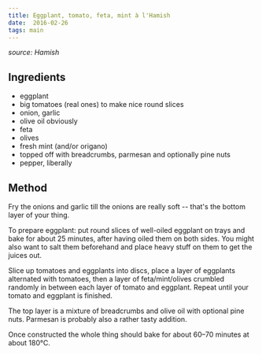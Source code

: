 ```yaml
---
title: Eggplant, tomato, feta, mint à l'Hamish
date:  2016-02-26
tags: main
---
```

*source: Hamish*

Ingredients
-----------

- eggplant
- big tomatoes (real ones) to make nice round slices
- onion, garlic
- olive oil obviously
- feta
- olives
- fresh mint (and/or origano)
- topped off with breadcrumbs, parmesan and optionally pine nuts
- pepper, liberally

Method
------

Fry the onions and garlic till the onions are really soft -- that's
the bottom layer of your thing.

To prepare eggplant: put round slices of well-oiled eggplant on trays
and bake for about 25 minutes, after having oiled them on both sides.
You might also want to salt them beforehand and place heavy stuff on
them to get the juices out.

Slice up tomatoes and eggplants into discs, place a layer of eggplants
alternated with tomatoes, then a layer of feta/mint/olives crumbled
randomly in between each layer of tomato and eggplant.  Repeat until
your tomato and eggplant is finished.

The top layer is a mixture of breadcrumbs and olive oil with optional
pine nuts.  Parmesan is probably also a rather tasty addition.

Once constructed the whole thing should bake for about 60–70 minutes
at about 180°C.
